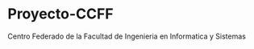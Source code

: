 Proyecto-CCFF
=============

Centro Federado de la Facultad de Ingenieria en Informatica y Sistemas
